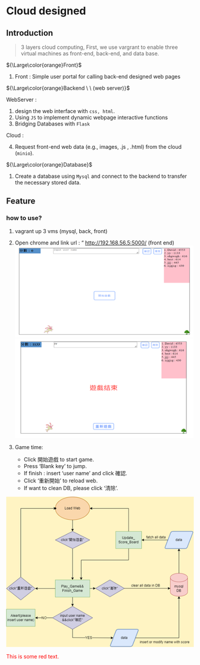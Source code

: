 # **Cloud designed**
## Introduction
> 3 layers cloud computing, First, we use vargrant to enable three virtual machines as front-end, back-end, and data base.

${\Large\color{orange}Front}$
1. Front : Simple user portal for calling back-end designed web pages

${\Large\color{orange}Backend \ \ (web server)}$

WebServer :
1. design the web interface with `css, html`.
2. Using `JS` to implement dynamic webpage interactive functions 
3. Bridging Databases with `Flask`

Cloud :

4. Request front-end web data (e.g., images, .js , .html) from the cloud (`minio`).

${\Large\color{orange}Database}$

1. Create a database using `Mysql` and connect to the backend to transfer the necessary stored data.

## Feature

### how to use?
1.  vagrant up 3 vms (mysql, back, front)
2.  Open chrome and link url : “ http://192.168.56.5:5000/ (front end)
![alt text](https://github.com/TapiocaQAQ/cloud-computing/blob/main/assets/start.png?raw=true)
![alt text](https://github.com/TapiocaQAQ/cloud-computing/blob/main/assets/end.png?raw=true)

3.	Game time: 
    -	Click 開始遊戲 to start game.
    -   Press ‘Blank key’ to jump.
    -   If finish : insert ‘user name’ and click 確認.
    -   Click ‘重新開始’ to reload web.
    -   If want to clean DB, please click ‘清除’.

![alt text](https://github.com/TapiocaQAQ/cloud-computing/blob/main/assets/flowchart.png?raw=true)

<p style='color:red'>This is some red text.</p>

